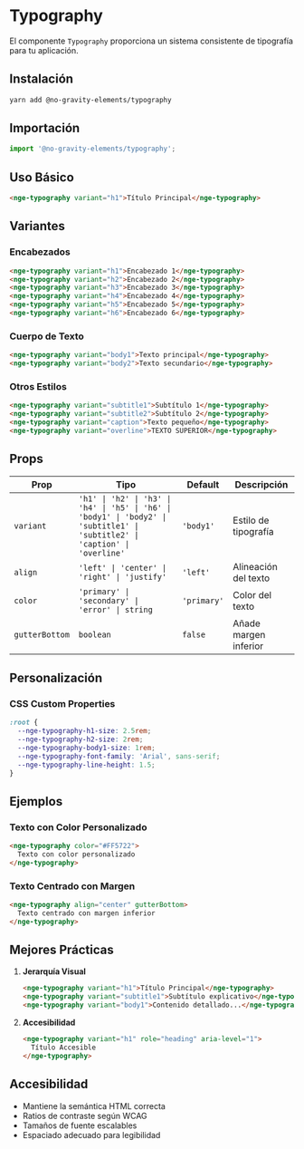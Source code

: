 # Typography

El componente `Typography` proporciona un sistema consistente de tipografía para tu aplicación.

## Instalación

```bash
yarn add @no-gravity-elements/typography
```

## Importación

```javascript
import '@no-gravity-elements/typography';
```

## Uso Básico

```html
<nge-typography variant="h1">Título Principal</nge-typography>
```

## Variantes

### Encabezados
```html
<nge-typography variant="h1">Encabezado 1</nge-typography>
<nge-typography variant="h2">Encabezado 2</nge-typography>
<nge-typography variant="h3">Encabezado 3</nge-typography>
<nge-typography variant="h4">Encabezado 4</nge-typography>
<nge-typography variant="h5">Encabezado 5</nge-typography>
<nge-typography variant="h6">Encabezado 6</nge-typography>
```

### Cuerpo de Texto
```html
<nge-typography variant="body1">Texto principal</nge-typography>
<nge-typography variant="body2">Texto secundario</nge-typography>
```

### Otros Estilos
```html
<nge-typography variant="subtitle1">Subtítulo 1</nge-typography>
<nge-typography variant="subtitle2">Subtítulo 2</nge-typography>
<nge-typography variant="caption">Texto pequeño</nge-typography>
<nge-typography variant="overline">TEXTO SUPERIOR</nge-typography>
```

## Props

| Prop | Tipo | Default | Descripción |
|------|------|---------|-------------|
| `variant` | `'h1' \| 'h2' \| 'h3' \| 'h4' \| 'h5' \| 'h6' \| 'body1' \| 'body2' \| 'subtitle1' \| 'subtitle2' \| 'caption' \| 'overline'` | `'body1'` | Estilo de tipografía |
| `align` | `'left' \| 'center' \| 'right' \| 'justify'` | `'left'` | Alineación del texto |
| `color` | `'primary' \| 'secondary' \| 'error' \| string` | `'primary'` | Color del texto |
| `gutterBottom` | `boolean` | `false` | Añade margen inferior |

## Personalización

### CSS Custom Properties
```css
:root {
  --nge-typography-h1-size: 2.5rem;
  --nge-typography-h2-size: 2rem;
  --nge-typography-body1-size: 1rem;
  --nge-typography-font-family: 'Arial', sans-serif;
  --nge-typography-line-height: 1.5;
}
```

## Ejemplos

### Texto con Color Personalizado
```html
<nge-typography color="#FF5722">
  Texto con color personalizado
</nge-typography>
```

### Texto Centrado con Margen
```html
<nge-typography align="center" gutterBottom>
  Texto centrado con margen inferior
</nge-typography>
```

## Mejores Prácticas

1. **Jerarquía Visual**
   ```html
   <nge-typography variant="h1">Título Principal</nge-typography>
   <nge-typography variant="subtitle1">Subtítulo explicativo</nge-typography>
   <nge-typography variant="body1">Contenido detallado...</nge-typography>
   ```

2. **Accesibilidad**
   ```html
   <nge-typography variant="h1" role="heading" aria-level="1">
     Título Accesible
   </nge-typography>
   ```

## Accesibilidad

- Mantiene la semántica HTML correcta
- Ratios de contraste según WCAG
- Tamaños de fuente escalables
- Espaciado adecuado para legibilidad 